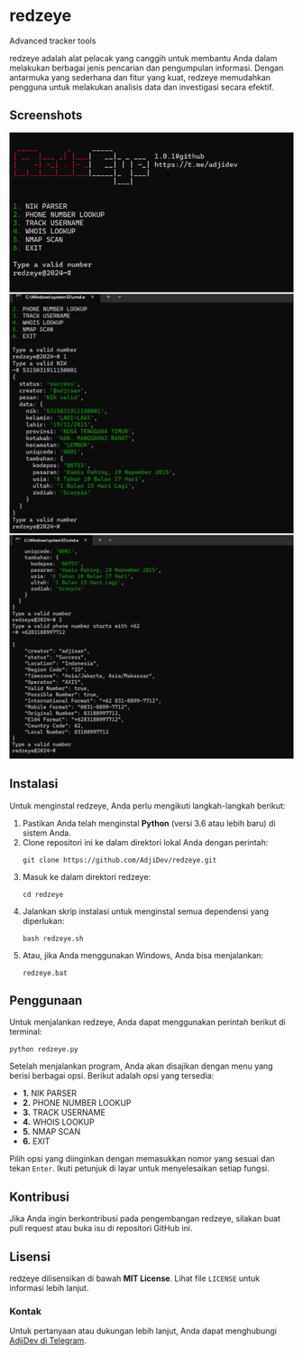 # redzeye

Advanced tracker tools

<p>redzeye adalah alat pelacak yang canggih untuk membantu Anda dalam melakukan berbagai jenis pencarian dan pengumpulan informasi. Dengan antarmuka yang sederhana dan fitur yang kuat, redzeye memudahkan pengguna untuk melakukan analisis data dan investigasi secara efektif.</p>

<h2>Screenshots</h2>
<img src="https://raw.githubusercontent.com/AdjiDev/redzeye/refs/heads/main/ss1.png" alt="Screenshot 1" style="max-width:100%; height:auto;">
<img src="https://raw.githubusercontent.com/AdjiDev/redzeye/refs/heads/main/ss2.png" alt="Screenshot 2" style="max-width:100%; height:auto;">
<img src="https://raw.githubusercontent.com/AdjiDev/redzeye/refs/heads/main/ss3.png" alt="Screenshot 3" style="max-width:100%; height:auto;">

<h2>Instalasi</h2>
<p>Untuk menginstal redzeye, Anda perlu mengikuti langkah-langkah berikut:</p>
<ol>
    <li>Pastikan Anda telah menginstal <strong>Python</strong> (versi 3.6 atau lebih baru) di sistem Anda.</li>
    <li>Clone repositori ini ke dalam direktori lokal Anda dengan perintah:</li>
    <pre><code>git clone https://github.com/AdjiDev/redzeye.git</code></pre>
    <li>Masuk ke dalam direktori redzeye:</li>
    <pre><code>cd redzeye</code></pre>
    <li>Jalankan skrip instalasi untuk menginstal semua dependensi yang diperlukan:</li>
    <pre><code>bash redzeye.sh</code></pre>
    <li>Atau, jika Anda menggunakan Windows, Anda bisa menjalankan:</li>
    <pre><code>redzeye.bat</code></pre>
</ol>

<h2>Penggunaan</h2>
<p>Untuk menjalankan redzeye, Anda dapat menggunakan perintah berikut di terminal:</p>
<pre><code>python redzeye.py</code></pre>
<p>Setelah menjalankan program, Anda akan disajikan dengan menu yang berisi berbagai opsi. Berikut adalah opsi yang tersedia:</p>
<ul>
    <li><strong>1.</strong> NIK PARSER</li>
    <li><strong>2.</strong> PHONE NUMBER LOOKUP</li>
    <li><strong>3.</strong> TRACK USERNAME</li>
    <li><strong>4.</strong> WHOIS LOOKUP</li>
    <li><strong>5.</strong> NMAP SCAN</li>
    <li><strong>6.</strong> EXIT</li>
</ul>
<p>Pilih opsi yang diinginkan dengan memasukkan nomor yang sesuai dan tekan <code>Enter</code>. Ikuti petunjuk di layar untuk menyelesaikan setiap fungsi.</p>

<h2>Kontribusi</h2>
<p>Jika Anda ingin berkontribusi pada pengembangan redzeye, silakan buat pull request atau buka isu di repositori GitHub ini.</p>

<h2>Lisensi</h2>
<p>redzeye dilisensikan di bawah <strong>MIT License</strong>. Lihat file <code>LICENSE</code> untuk informasi lebih lanjut.</p>

<h3>Kontak</h3>
<p>Untuk pertanyaan atau dukungan lebih lanjut, Anda dapat menghubungi <a href="https://t.me/adjidev">AdjiDev di Telegram</a>.</p>
